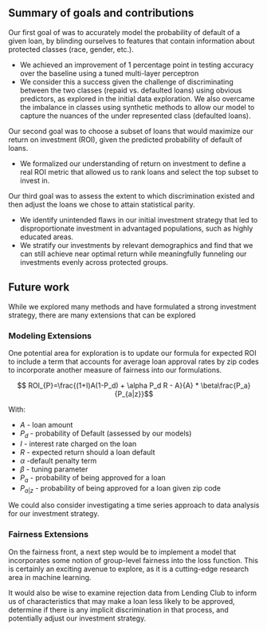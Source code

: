 
## Summary of goals and contributions

Our first goal of was to accurately model the probability of default of a given loan, by blinding ourselves to features that contain information about protected classes (race, gender, etc.).
- We achieved an improvement of 1 percentage point in testing accuracy over the baseline using a tuned multi-layer perceptron
- We consider this a success given the challenge of discriminating between the two classes (repaid vs. defaulted loans) using obvious predictors, as explored in the initial data exploration. We also overcame the imbalance in classes using synthetic methods to allow our model to capture the nuances of the under represented class (defaulted loans).


Our second goal was to choose a subset of loans that would maximize our return on investment (ROI), given the predicted probability of default of loans.

- We formalized our understanding of return on investment to define a real ROI metric that allowed us to rank loans and select the top subset to invest in.

Our third goal was to assess the extent to which discrimination existed and then adjust the loans we chose to attain statistical parity. 

- We identify unintended flaws in our initial investment strategy that led to disproportionate investment in advantaged populations, such as highly educated areas.
- We stratify our investments by relevant demographics and find that we can still achieve near optimal return while meaningfully funneling our investments evenly across protected groups.

## Future work

While we explored many methods and have formulated a strong investment strategy, there are many extensions that can be explored

### Modeling Extensions

One potential area for exploration is to update our formula for expected ROI to include a term that accounts for average loan approval rates by zip codes to incorporate another measure of fairness into our formulations.

$$ ROI_{P}=\frac{(1+I)A(1-P_d) + \alpha P_d R - A}{A} * \beta\frac{P_a}{P_{a|z}}$$

With: 
* $A$   - loan amount
* $P_d$ - probability of Default (assessed by our models)
* $I$   - interest rate charged on the loan
* $R$   - expected return should a loan default
* $\alpha$ -default penalty term
* $\beta$ - tuning parameter
* $P_a$ - probability of being approved for a loan 
* $P_{a|z}$ - probability of being approved for a loan given zip code

We could also consider investigating a time series approach to data analysis for our investment strategy.

### Fairness Extensions

On the fairness front, a next step would be to implement a model that incorporates some notion of group-level fairness into the loss function. This is certainly an exciting avenue to explore, as it is a cutting-edge research area in machine learning.

It would also be wise to examine rejection data from Lending Club to inform us of characteristics that may make a loan less likely to be approved, determine if there is any implicit discrimination in that process, and potentially adjust our investment strategy.

